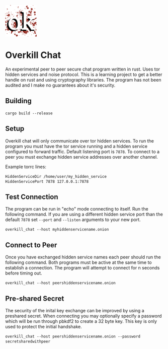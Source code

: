 ![](overkill_logo.png)

# Overkill Chat

An experimental peer to peer secure chat program written in rust. Uses tor hidden services and noise protocol. This is a learning project to get a better handle on rust and using cryptography libraries. The program has not been audited and I make no guarantees about it's security.

## Building 

```
cargo build --release 
```

## Setup

Overkill chat will only communicate over tor hidden services. To run the program you must have the tor service running and a hidden service configured to forward traffic. Default listening port is `7878`. To connect to a peer you must exchange hidden service addresses over another channel. 

Example torrc lines: 
```
HiddenServiceDir /home/user/my_hidden_service
HiddenServicePort 7878 127.0.0.1:7878
```

## Test Connection 

The program can be run in "echo" mode connecting to itself. Run the following command. If you are using a different hidden service port than the default `7878` set `--port` and `--listen` arguments to your new port.  

```
overkill_chat --host myhiddenservicename.onion
```

## Connect to Peer 

Once you have exchanged hidden service names each peer should run the following command. 
Both programs must be active at the same time to establish a connection. The program will
attempt to connect for n seconds before timing out.

```
overkill_chat --host peershiddenservicename.onion
```

## Pre-shared Secret 

The security of the inital key exchange can be improved by using a preshared 
secret. When connecting you may optionally specify a password which will be 
run through pbkdf2 to create a 32 byte key. This key is only used to protect 
the initial handshake. 

```
overkill_chat --host peershiddenservicename.onion --password secretsharedwithpeer
```



